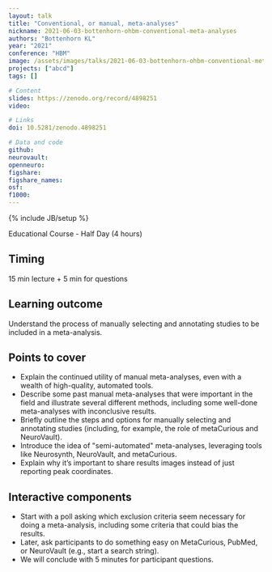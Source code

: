 ```yaml
---
layout: talk
title: "Conventional, or manual, meta-analyses"
nickname: 2021-06-03-bottenhorn-ohbm-conventional-meta-analyses
authors: "Bottenhorn KL"
year: "2021"
conference: "HBM"
image: /assets/images/talks/2021-06-03-bottenhorn-ohbm-conventional-meta-analyses.png
projects: ["abcd"]
tags: []

# Content
slides: https://zenodo.org/record/4898251
video:

# Links
doi: 10.5281/zenodo.4898251

# Data and code
github:
neurovault:
openneuro:
figshare:
figshare_names:
osf:
f1000:
---
```

{% include JB/setup %}

Educational Course - Half Day (4 hours)

## Timing

15 min lecture + 5 min for questions

## Learning outcome

Understand the process of manually selecting and annotating studies to be included in a meta-analysis.

## Points to cover

- Explain the continued utility of manual meta-analyses, even with a wealth of high-quality, automated tools.
- Describe some past manual meta-analyses that were important in the field and illustrate several different methods, including some well-done meta-analyses with inconclusive results.
- Briefly outline the steps and options for manually selecting and annotating studies (including, for example, the role of metaCurious and NeuroVault).
- Introduce the idea of "semi-automated" meta-analyses, leveraging tools like Neurosynth, NeuroVault, and metaCurious.
- Explain why it’s important to share results images instead of just reporting peak coordinates.

## Interactive components

- Start with a poll asking which exclusion criteria seem necessary for doing a meta-analysis, including some criteria that could bias the results.
- Later, ask participants to do something easy on MetaCurious, PubMed, or NeuroVault (e.g., start a search string).
- We will conclude with 5 minutes for participant questions.
